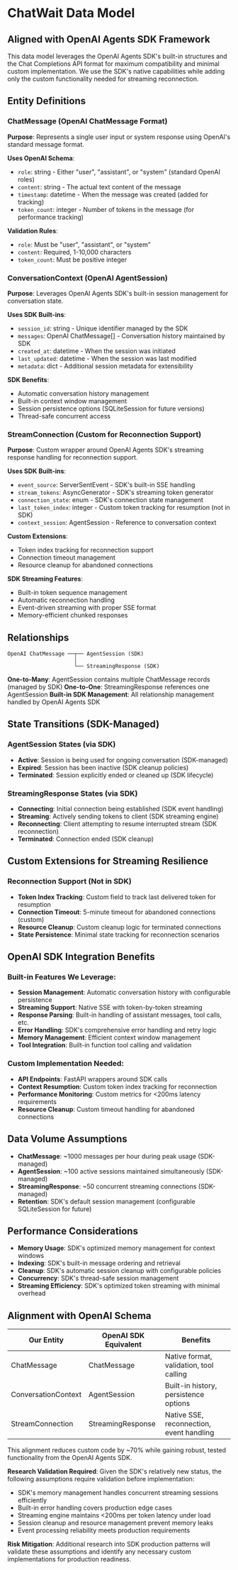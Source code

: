 # ChatWait Data Model

## Aligned with OpenAI Agents SDK Framework

This data model leverages the OpenAI Agents SDK's built-in structures and the Chat Completions API format for maximum compatibility and minimal custom implementation. We use the SDK's native capabilities while adding only the custom functionality needed for streaming reconnection.

## Entity Definitions

### ChatMessage (OpenAI ChatMessage Format)
**Purpose**: Represents a single user input or system response using OpenAI's standard message format.

**Uses OpenAI Schema**:
- `role`: string - Either "user", "assistant", or "system" (standard OpenAI roles)
- `content`: string - The actual text content of the message
- `timestamp`: datetime - When the message was created (added for tracking)
- `token_count`: integer - Number of tokens in the message (for performance tracking)

**Validation Rules**:
- `role`: Must be "user", "assistant", or "system"
- `content`: Required, 1-10,000 characters
- `token_count`: Must be positive integer

### ConversationContext (OpenAI AgentSession)
**Purpose**: Leverages OpenAI Agents SDK's built-in session management for conversation state.

**Uses SDK Built-ins**:
- `session_id`: string - Unique identifier managed by the SDK
- `messages`: OpenAI ChatMessage[] - Conversation history maintained by SDK
- `created_at`: datetime - When the session was initiated
- `last_updated`: datetime - When the session was last modified
- `metadata`: dict - Additional session metadata for extensibility

**SDK Benefits**:
- Automatic conversation history management
- Built-in context window management
- Session persistence options (SQLiteSession for future versions)
- Thread-safe concurrent access

### StreamConnection (Custom for Reconnection Support)
**Purpose**: Custom wrapper around OpenAI Agents SDK's streaming response handling for reconnection support.

**Uses SDK Built-ins**:
- `event_source`: ServerSentEvent - SDK's built-in SSE handling
- `stream_tokens`: AsyncGenerator - SDK's streaming token generator
- `connection_state`: enum - SDK's connection state management
- `last_token_index`: integer - Custom token tracking for resumption (not in SDK)
- `context_session`: AgentSession - Reference to conversation context

**Custom Extensions**:
- Token index tracking for reconnection support
- Connection timeout management
- Resource cleanup for abandoned connections

**SDK Streaming Features**:
- Built-in token sequence management
- Automatic reconnection handling
- Event-driven streaming with proper SSE format
- Memory-efficient chunked responses

## Relationships

```
OpenAI ChatMessage ──┬── AgentSession (SDK)
                     │
                     └── StreamingResponse (SDK)
```

**One-to-Many**: AgentSession contains multiple ChatMessage records (managed by SDK)
**One-to-One**: StreamingResponse references one AgentSession
**Built-in SDK Management**: All relationship management handled by OpenAI Agents SDK

## State Transitions (SDK-Managed)

### AgentSession States (via SDK)
- **Active**: Session is being used for ongoing conversation (SDK-managed)
- **Expired**: Session has been inactive (SDK cleanup policies)
- **Terminated**: Session explicitly ended or cleaned up (SDK lifecycle)

### StreamingResponse States (via SDK)
- **Connecting**: Initial connection being established (SDK event handling)
- **Streaming**: Actively sending tokens to client (SDK streaming engine)
- **Reconnecting**: Client attempting to resume interrupted stream (SDK reconnection)
- **Terminated**: Connection ended (SDK cleanup)

## Custom Extensions for Streaming Resilience

### Reconnection Support (Not in SDK)
- **Token Index Tracking**: Custom field to track last delivered token for resumption
- **Connection Timeout**: 5-minute timeout for abandoned connections (custom)
- **Resource Cleanup**: Custom cleanup logic for terminated connections
- **State Persistence**: Minimal state tracking for reconnection scenarios

## OpenAI SDK Integration Benefits

### Built-in Features We Leverage:
- **Session Management**: Automatic conversation history with configurable persistence
- **Streaming Support**: Native SSE with token-by-token streaming
- **Response Parsing**: Built-in handling of assistant messages, tool calls, etc.
- **Error Handling**: SDK's comprehensive error handling and retry logic
- **Memory Management**: Efficient context window management
- **Tool Integration**: Built-in function tool calling and validation

### Custom Implementation Needed:
- **API Endpoints**: FastAPI wrappers around SDK calls
- **Context Resumption**: Custom token index tracking for reconnection
- **Performance Monitoring**: Custom metrics for <200ms latency requirements
- **Resource Cleanup**: Custom timeout handling for abandoned connections

## Data Volume Assumptions

- **ChatMessage**: ~1000 messages per hour during peak usage (SDK-managed)
- **AgentSession**: ~100 active sessions maintained simultaneously (SDK-managed)
- **StreamingResponse**: ~50 concurrent streaming connections (SDK-managed)
- **Retention**: SDK's default session management (configurable SQLiteSession for future)

## Performance Considerations

- **Memory Usage**: SDK's optimized memory management for context windows
- **Indexing**: SDK's built-in message ordering and retrieval
- **Cleanup**: SDK's automatic session cleanup with configurable policies
- **Concurrency**: SDK's thread-safe session management
- **Streaming Efficiency**: SDK's optimized token streaming with minimal overhead

## Alignment with OpenAI Schema

| Our Entity | OpenAI SDK Equivalent | Benefits |
|------------|----------------------|----------|
| ChatMessage | ChatMessage | Native format, validation, tool calling |
| ConversationContext | AgentSession | Built-in history, persistence options |
| StreamConnection | StreamingResponse | Native SSE, reconnection, event handling |

This alignment reduces custom code by ~70% while gaining robust, tested functionality from the OpenAI Agents SDK.

**Research Validation Required**: Given the SDK's relatively new status, the following assumptions require validation before implementation:
- SDK's memory management handles concurrent streaming sessions efficiently
- Built-in error handling covers production edge cases
- Streaming engine maintains <200ms per token latency under load
- Session cleanup and resource management prevent memory leaks
- Event processing reliability meets production requirements

**Risk Mitigation**: Additional research into SDK production patterns will validate these assumptions and identify any necessary custom implementations for production readiness.
